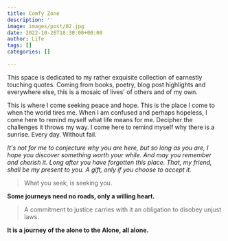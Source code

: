 ```yaml
---
title: Comfy Zone
description: ''
image: images/post/02.jpg
date: 2022-10-26T18:30:00+00:00
author: Life
tags: []
categories: []

---
```

This space is dedicated to my rather exquisite collection of earnestly touching quotes. Coming from books, poetry, blog post highlights and everywhere else, this is a mosaic of lives' of others and of my own.

This is where I come seeking peace and hope. This is the place I come to when the world tires me. When I am confused and perhaps hopeless, I come here to remind myself what life means for me. Decipher the challenges it throws my way. I come here to remind myself why there is a sunrise. Every day. Without fail.

_It's not for me to conjecture why you are here, but so long as you are, I hope you discover something worth your while. And may you remember and cherish it. Long after you have forgotten this place. That, my friend, shall be my present to you. A gift, only if you choose to accept it._

> What you seek, is seeking you.

**Some journeys need no roads, only a willing heart.**

> A commitment to justice carries with it an obligation to disobey unjust laws.

**It is a journey of the alone to the Alone, all alone.**